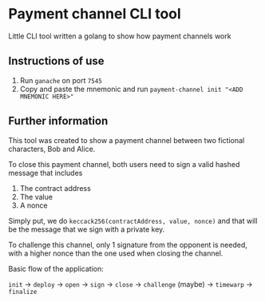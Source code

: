 # Payment channel CLI tool

Little CLI tool written a golang to show how payment channels work

## Instructions of use

1) Run `ganache` on port `7545`
2) Copy and paste the mnemonic and run `payment-channel init "<ADD MNEMONIC HERE>"`

## Further information

This tool was created to show a payment channel between two fictional characters, Bob and Alice.

To close this payment channel, both users need to sign a valid hashed message that includes

1) The contract address
2) The value
3) A nonce

Simply put, we do `keccack256(contractAddress, value, nonce)` and that will be the message that we sign with a private key.

To challenge this channel, only 1 signature from the opponent is needed, with a higher nonce than the one used when closing the channel.

Basic flow of the application:

`init` -> `deploy` -> `open` -> `sign` -> `close` -> `challenge` (maybe) -> `timewarp` -> `finalize`
